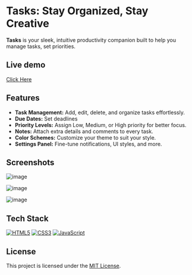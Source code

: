 # Tasks: Stay Organized, Stay Creative

 **Tasks** is your sleek, intuitive productivity companion built to help you manage tasks, set priorities.

## Live demo
 [Click Here](https://tom67451.github.io/tasks/)

## Features

- **Task Management:** Add, edit, delete, and organize tasks effortlessly.
- **Due Dates:** Set deadlines
- **Priority Levels:** Assign Low, Medium, or High priority for better focus.
- **Notes:** Attach extra details and comments to every task.
- **Color Schemes:** Customize your theme to suit your style.
- **Settings Panel:** Fine-tune notifications, UI styles, and more.

## Screenshots

![image](https://github.com/user-attachments/assets/a58c81c5-0e1f-4b7b-8079-ce7889051ea7)

![image](https://github.com/user-attachments/assets/71cb284e-69fe-4a23-a143-245975c22325)

![image](https://github.com/user-attachments/assets/6c98b51f-89cb-41d1-ad69-c4cb14c0d124)


## Tech Stack

[![HTML5](https://img.shields.io/badge/HTML5-E34F26?style=for-the-badge&logo=html5&logoColor=white)](https://developer.mozilla.org/en-US/docs/Web/Guide/HTML/HTML5)
[![CSS3](https://img.shields.io/badge/CSS3-1572B6?style=for-the-badge&logo=css3&logoColor=white)](https://developer.mozilla.org/en-US/docs/Web/CSS)
[![JavaScript](https://img.shields.io/badge/JavaScript-F7DF1E?style=for-the-badge&logo=javascript&logoColor=black)](https://developer.mozilla.org/en-US/docs/Web/JavaScript)

## License

This project is licensed under the [MIT License](LICENSE).

